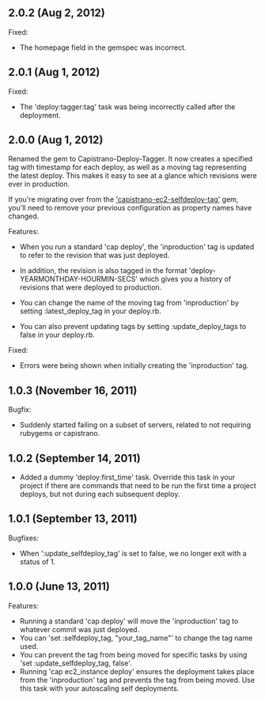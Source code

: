 ## 2.0.2 (Aug 2, 2012)

Fixed:

  - The homepage field in the gemspec was incorrect.


## 2.0.1 (Aug 1, 2012)

Fixed:

  - The 'deploy:tagger:tag' task was being incorrectly called after the deployment.

## 2.0.0 (Aug 1, 2012)

Renamed the gem to Capistrano-Deploy-Tagger. It now creates a specified tag with timestamp for each deploy, as well as a moving tag representing the latest deploy. This makes it easy to see at a glance which revisions were ever in production.

If you're migrating over from the ['capistrano-ec2-selfdeploy-tag'](https://rubygems.org/gems/capistrano-ec2-selfdeploy-tag) gem, you'll need to remove your previous configuration as property names have changed.

Features:

  - When you run a standard 'cap deploy', the 'inproduction' tag is updated to refer to the revision that was just deployed.

  - In addition, the revision is also tagged in the format 'deploy-YEARMONTHDAY-HOURMIN-SECS' which gives you a history of revisions that were deployed to production.

  - You can change the name of the moving tag from 'inproduction' by setting :latest_deploy_tag in your deploy.rb.

  - You can also prevent updating tags by setting :update_deploy_tags to false in your deploy.rb.

Fixed:
 
 - Errors were being shown when initially creating the 'inproduction' tag.

## 1.0.3 (November 16, 2011)

Bugfix:

  - Suddenly started failing on a subset of servers, related to not requiring rubygems or capistrano.

## 1.0.2 (September 14, 2011)

  - Added a dummy 'deploy:first_time' task. Override this task in your project if there are commands that need to be run the first time a project deploys, but not during each subsequent deploy.

## 1.0.1 (September 13, 2011)

Bugfixes:

  - When ':update_selfdeploy_tag' is set to false, we no longer exit with a status of 1.

## 1.0.0 (June 13, 2011)

Features:

  - Running a standard 'cap deploy' will move the 'inproduction' tag to whatever commit was just deployed.
  - You can 'set :selfdeploy_tag, "your_tag_name"' to change the tag name used.
  - You can prevent the tag from being moved for specific tasks by using 'set :update_selfdeploy_tag, false'.
  - Running 'cap ec2_instance deploy' ensures the deployment takes place from the 'inproduction' tag and prevents the tag from being moved. Use this task with your autoscaling self deployments.